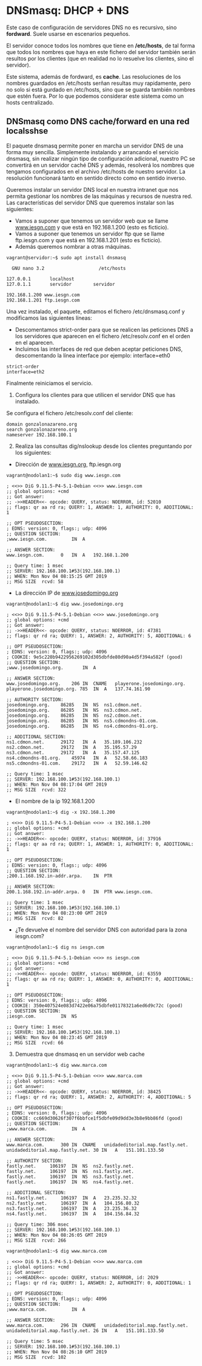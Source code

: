 # DNSmasq: DHCP + DNS
Este caso de configuración de servidores DNS no es recursivo, sino **fordward**. Suele usarse en escenarios pequeños. 

El servidor conoce todos los nombres que tiene en **/etc/hosts**, de tal forma que todos los nombres que haya en este fichero del servidor también serán resultos por los clientes (que en realidad no lo resuelve los clientes, sino el servidor). 

Este sistema, además de fordward, es **cache**. Las resoluciones de los nombres guardados en /etc/hosts serñan resultas muy rapidamente, pero no solo si está gurdado en /etc/hosts, sino que se guarda también nombres que estén fuera. Por lo que podemos considerar este sistema como un hosts centralizado. 


## DNSmasq como DNS cache/forward en una red localsshse
El paquete dnsmasq permite poner en marcha un servidor DNS de una forma muy sencilla. Simplemente instalando y arrancando el servicio dnsmasq, sin realizar ningún tipo de configuración adicional, nuestro PC se convertirá en un servidor caché DNS y además, resolverá los nombres que tengamos configurados en el archivo /etc/hosts de nuestro servidor. La resolución funcionará tanto en sentido directo como en sentido inverso.

Queremos instalar un servidor DNS local en nuestra intranet que nos permita gestionar los nombres de las máquinas y recursos de nuestra red. Las características del servidor DNS que queremos instalar son las siguientes:

- Vamos a suponer que tenemos un servidor web que se llame www.iesgn.com y que está en 192.168.1.200 (esto es ficticio).
- Vamos a suponer que tenemos un servidor ftp que se llame ftp.iesgn.com y que está en 192.168.1.201 (esto es ficticio).
- Además queremos nombrar a otras máquinas.

~~~
vagrant@servidor:~$ sudo apt install dnsmasq
~~~

~~~
  GNU nano 3.2                    /etc/hosts

127.0.0.1       localhost
127.0.1.1       servidor        servidor

192.168.1.200 www.iesgn.com
192.168.1.201 ftp.iesgn.com
~~~

Una vez instalado, el paquete, editamos el fichero /etc/dnsmasq.conf y modificamos las siguientes líneas:
- Descomentamos strict-order para que se realicen las peticiones DNS a los servidores que aparecen en el fichero /etc/resolv.conf en el orden en el aparecen.
- Incluimos las interfaces de red que deben aceptar peticiones DNS, descomentando la línea interface por ejemplo: interface=eth0

~~~
strict-order
interface=eth2
~~~


Finalmente reiniciamos el servicio.

1. Configura los clientes para que utilicen el servidor DNS que has instalado. 

Se configura el fichero /etc/resolv.conf del cliente:
~~~
domain gonzalonazareno.org
search gonzalonazareno.org
nameserver 192.168.100.1
~~~


2. Realiza las consultas dig/nslookup desde los clientes preguntando por los siguientes:
- Dirección de www.iesgn.org, ftp.iesgn.org
~~~
vagrant@nodolan1:~$ sudo dig www.iesgn.com

; <<>> DiG 9.11.5-P4-5.1-Debian <<>> www.iesgn.com
;; global options: +cmd
;; Got answer:
;; ->>HEADER<<- opcode: QUERY, status: NOERROR, id: 52010
;; flags: qr aa rd ra; QUERY: 1, ANSWER: 1, AUTHORITY: 0, ADDITIONAL: 1

;; OPT PSEUDOSECTION:
; EDNS: version: 0, flags:; udp: 4096
;; QUESTION SECTION:
;www.iesgn.com.			IN	A

;; ANSWER SECTION:
www.iesgn.com.		0	IN	A	192.168.1.200

;; Query time: 1 msec
;; SERVER: 192.168.100.1#53(192.168.100.1)
;; WHEN: Mon Nov 04 08:15:25 GMT 2019
;; MSG SIZE  rcvd: 58
~~~

- La dirección IP de www.josedomingo.org
~~~
vagrant@nodolan1:~$ dig www.josedomingo.org

; <<>> DiG 9.11.5-P4-5.1-Debian <<>> www.josedomingo.org
;; global options: +cmd
;; Got answer:
;; ->>HEADER<<- opcode: QUERY, status: NOERROR, id: 47381
;; flags: qr rd ra; QUERY: 1, ANSWER: 2, AUTHORITY: 5, ADDITIONAL: 6

;; OPT PSEUDOSECTION:
; EDNS: version: 0, flags:; udp: 4096
; COOKIE: 9e5c220b9422956269102d305dbfde80d90a4d5f394a582f (good)
;; QUESTION SECTION:
;www.josedomingo.org.		IN	A

;; ANSWER SECTION:
www.josedomingo.org.	206	IN	CNAME	playerone.josedomingo.org.
playerone.josedomingo.org. 785	IN	A	137.74.161.90

;; AUTHORITY SECTION:
josedomingo.org.	86285	IN	NS	ns1.cdmon.net.
josedomingo.org.	86285	IN	NS	ns3.cdmon.net.
josedomingo.org.	86285	IN	NS	ns2.cdmon.net.
josedomingo.org.	86285	IN	NS	ns5.cdmondns-01.com.
josedomingo.org.	86285	IN	NS	ns4.cdmondns-01.org.

;; ADDITIONAL SECTION:
ns1.cdmon.net.		29172	IN	A	35.189.106.232
ns2.cdmon.net.		29172	IN	A	35.195.57.29
ns3.cdmon.net.		29172	IN	A	35.157.47.125
ns4.cdmondns-01.org.	45974	IN	A	52.58.66.183
ns5.cdmondns-01.com.	29172	IN	A	52.59.146.62

;; Query time: 1 msec
;; SERVER: 192.168.100.1#53(192.168.100.1)
;; WHEN: Mon Nov 04 08:17:04 GMT 2019
;; MSG SIZE  rcvd: 322
~~~

- El nombre de la ip 192.168.1.200
~~~
vagrant@nodolan1:~$ dig -x 192.168.1.200

; <<>> DiG 9.11.5-P4-5.1-Debian <<>> -x 192.168.1.200
;; global options: +cmd
;; Got answer:
;; ->>HEADER<<- opcode: QUERY, status: NOERROR, id: 37916
;; flags: qr aa rd ra; QUERY: 1, ANSWER: 1, AUTHORITY: 0, ADDITIONAL: 1

;; OPT PSEUDOSECTION:
; EDNS: version: 0, flags:; udp: 4096
;; QUESTION SECTION:
;200.1.168.192.in-addr.arpa.	IN	PTR

;; ANSWER SECTION:
200.1.168.192.in-addr.arpa. 0	IN	PTR	www.iesgn.com.

;; Query time: 1 msec
;; SERVER: 192.168.100.1#53(192.168.100.1)
;; WHEN: Mon Nov 04 08:23:00 GMT 2019
;; MSG SIZE  rcvd: 82
~~~

- ¿Te devuelve el nombre del servidor DNS con autoridad para la zona iesgn.com?
~~~
vagrant@nodolan1:~$ dig ns iesgn.com

; <<>> DiG 9.11.5-P4-5.1-Debian <<>> ns iesgn.com
;; global options: +cmd
;; Got answer:
;; ->>HEADER<<- opcode: QUERY, status: NOERROR, id: 63559
;; flags: qr aa rd ra; QUERY: 1, ANSWER: 0, AUTHORITY: 0, ADDITIONAL: 1

;; OPT PSEUDOSECTION:
; EDNS: version: 0, flags:; udp: 4096
; COOKIE: 350e407524e083d7422e06a75dbfe01178321a6ed6d9c72c (good)
;; QUESTION SECTION:
;iesgn.com.			IN	NS

;; Query time: 1 msec
;; SERVER: 192.168.100.1#53(192.168.100.1)
;; WHEN: Mon Nov 04 08:23:45 GMT 2019
;; MSG SIZE  rcvd: 66
~~~


3. Demuestra que dnsmasq en un servidor web cache
~~~
vagrant@nodolan1:~$ dig www.marca.com

; <<>> DiG 9.11.5-P4-5.1-Debian <<>> www.marca.com
;; global options: +cmd
;; Got answer:
;; ->>HEADER<<- opcode: QUERY, status: NOERROR, id: 38425
;; flags: qr rd ra; QUERY: 1, ANSWER: 2, AUTHORITY: 4, ADDITIONAL: 5

;; OPT PSEUDOSECTION:
; EDNS: version: 0, flags:; udp: 4096
; COOKIE: cc669d30626f307f6bbfce1f5dbfe09d9dd3e3b8e9bb86fd (good)
;; QUESTION SECTION:
;www.marca.com.			IN	A

;; ANSWER SECTION:
www.marca.com.		300	IN	CNAME	unidadeditorial.map.fastly.net.
unidadeditorial.map.fastly.net.	30 IN	A	151.101.133.50

;; AUTHORITY SECTION:
fastly.net.		106197	IN	NS	ns2.fastly.net.
fastly.net.		106197	IN	NS	ns1.fastly.net.
fastly.net.		106197	IN	NS	ns3.fastly.net.
fastly.net.		106197	IN	NS	ns4.fastly.net.

;; ADDITIONAL SECTION:
ns1.fastly.net.		106197	IN	A	23.235.32.32
ns2.fastly.net.		106197	IN	A	104.156.80.32
ns3.fastly.net.		106197	IN	A	23.235.36.32
ns4.fastly.net.		106197	IN	A	104.156.84.32

;; Query time: 306 msec
;; SERVER: 192.168.100.1#53(192.168.100.1)
;; WHEN: Mon Nov 04 08:26:05 GMT 2019
;; MSG SIZE  rcvd: 266

vagrant@nodolan1:~$ dig www.marca.com

; <<>> DiG 9.11.5-P4-5.1-Debian <<>> www.marca.com
;; global options: +cmd
;; Got answer:
;; ->>HEADER<<- opcode: QUERY, status: NOERROR, id: 2029
;; flags: qr rd ra; QUERY: 1, ANSWER: 2, AUTHORITY: 0, ADDITIONAL: 1

;; OPT PSEUDOSECTION:
; EDNS: version: 0, flags:; udp: 4096
;; QUESTION SECTION:
;www.marca.com.			IN	A

;; ANSWER SECTION:
www.marca.com.		296	IN	CNAME	unidadeditorial.map.fastly.net.
unidadeditorial.map.fastly.net.	26 IN	A	151.101.133.50

;; Query time: 5 msec
;; SERVER: 192.168.100.1#53(192.168.100.1)
;; WHEN: Mon Nov 04 08:26:10 GMT 2019
;; MSG SIZE  rcvd: 102
~~~


